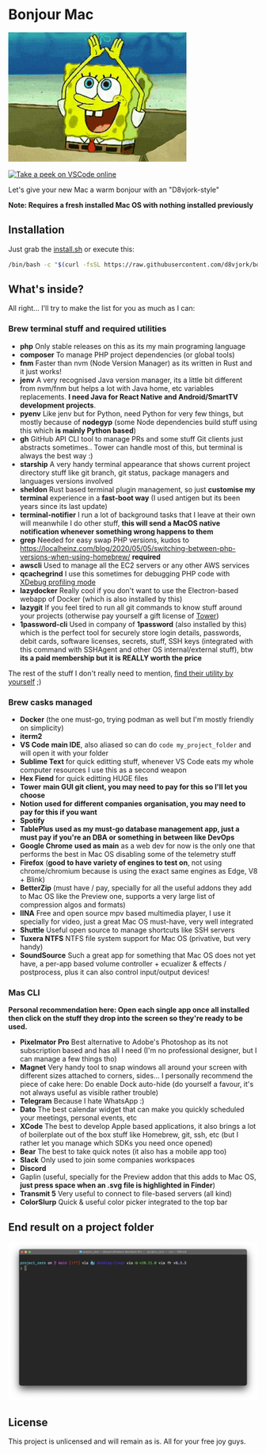# Bonjour Mac

![bonjour](art/bonjour-mac.gif)

[![Take a peek on VSCode online](https://img.shields.io/badge/vscode-edit%20online-blue?logo=visualstudiocode)](https://vscode.dev/github/d8vjork/bonjour-mac)

Let's give your new Mac a warm bonjour with an "D8vjork-style"

**Note: Requires a fresh installed Mac OS with nothing installed previously**

## Installation

Just grab the [install.sh](install.sh) or execute this:

```bash
/bin/bash -c "$(curl -fsSL https://raw.githubusercontent.com/d8vjork/bonjour-mac/HEAD/install.sh)"
```

## What's inside?

All right... I'll try to make the list for you as much as I can:

### Brew terminal stuff and required utilities

- **php** Only stable releases on this as its my main programing language
- **composer** To manage PHP project dependencies (or global tools)
- **fnm** Faster than nvm (Node Version Manager) as its written in Rust and it just works!
- **jenv** A very recognised Java version manager, its a little bit different from nvm/fnm but helps a lot with Java home, etc variables replacements. **I need Java for React Native and Android/SmartTV development projects**.
- **pyenv** Like jenv but for Python, need Python for very few things, but mostly because of **nodegyp** (some Node dependencies build stuff using this which **is mainly Python based**)
- **gh** GitHub API CLI tool to manage PRs and some stuff Git clients just abstracts sometimes.. Tower can handle most of this, but terminal is always the best way :)
- **starship** A very handy terminal appearance that shows current project directory stuff like git branch, git status, package managers and languages versions involved
- **sheldon** Rust based terminal plugin management, so just **customise my terminal** experience in a **fast-boot way** (I used antigen but its been years since its last update)
- **terminal-notifier** I run a lot of background tasks that I leave at their own will meanwhile I do other stuff, **this will send a MacOS native notification whenever something wrong happens to them**
- **grep** Needed for easy swap PHP versions, kudos to https://localheinz.com/blog/2020/05/05/switching-between-php-versions-when-using-homebrew/ **required**
- **awscli** Used to manage all the EC2 servers or any other AWS services
- **qcachegrind** I use this sometimes for debugging PHP code with [XDebug profiling mode](https://xdebug.org/docs/profiler)
- **lazydocker** Really cool if you don't want to use the Electron-based webapp of Docker (which is also installed by this)
- **lazygit** If you feel tired to run all git commands to know stuff around your projects (otherwise pay yourself a gift license of [Tower]())
- **1password-cli** Used in company of **1password** (also installed by this) which is the perfect tool for securely store login details, passwords, debit cards, software licenses, secrets, stuff, SSH keys (integrated with this command with SSHAgent and other OS internal/external stuff), btw **its a paid membership but it  is REALLY worth the price**

The rest of the stuff I don't really need to mention, [find their utility by yourself](src/Brewfile) ;)

### Brew casks managed

- **Docker** (the one must-go, trying podman as well but I'm mostly friendly on simplicity)
- **iterm2**
- **VS Code** **main IDE**, also aliased so can do `code my_project_folder` and will open it with your folder
- **Sublime Text** for quick editting stuff, whenever VS Code eats my whole computer resources I use this as a second weapon
- **Hex Fiend** for quick editting HUGE files
- **Tower** **main GUI git client, you may need to pay for this so I'll let you choose**
- **Notion** **used for different companies organisation, you may need to pay for this if you want**
- **Spotify**
- **TablePlus** **used as my must-go database management app, just a must pay if you're an DBA or something in between like DevOps**
- **Google Chrome** **used as main** as a web dev for now is the only one that performs the best in Mac OS disabling some of the telemetry stuff
- **Firefox** (**good to have variety of engines to test on**, not using chrome/chromium because is using the exact same engines as Edge, V8 + Blink)
- **BetterZip** (must have / pay, specially for all the useful addons they add to Mac OS like the Preview one, supports a very large list of compression algos and formats)
- **IINA** Free and open source mpv based multimedia player, I use it specially for video, just a great Mac OS must-have, very well integrated
- **Shuttle** Useful open source to manage shortcuts like SSH servers
- **Tuxera NTFS** NTFS file system support for Mac OS (privative, but very handy)
- **SoundSource** Such a great app for something that Mac OS does not yet have, a per-app based volume controller + ecualizer & effects / postprocess, plus it can also control input/output devices!

### Mas CLI

**Personal recommendation here: Open each single app once all installed then click on the stuff they drop into the screen so they're ready to be used.**

- **Pixelmator Pro** Best alternative to Adobe's Photoshop as its not subscription based and has all I need (I'm no professional designer, but I can manage a few things tho)
- **Magnet** Very handy tool to snap windows all around your screen with different sizes attached to corners, sides... I personally recommend the piece of cake here: Do enable Dock auto-hide (do yourself a favour, it's not always useful as visible rather trouble)
- **Telegram** Because I hate WhatsApp :)
- **Dato** The best calendar widget that can make you quickly scheduled your meetings, personal events, etc
- **XCode** The best to develop Apple based applications, it also brings a lot of boilerplate out of the box stuff like Homebrew, git, ssh, etc (but I rather let you manage which SDKs you need once opened)
- **Bear** The best to take quick notes (it also has a mobile app too)
- **Slack** Only used to join some companies workspaces
- **Discord**
- Gaplin (useful, specially for the Preview addon that this adds to Mac OS, **just press space when an .svg file is highlighted in Finder**)
- **Transmit 5** Very useful to connect to file-based servers (all kind)
- **ColorSlurp** Quick & useful color picker integrated to the top bar

## End result on a project folder

![image](art/screenshot.png)

## License

This project is unlicensed and will remain as is. All for your free joy guys.
